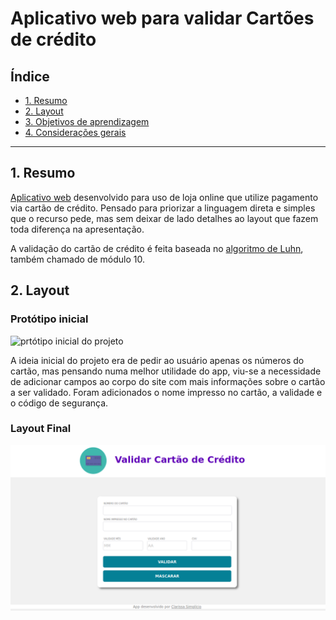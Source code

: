 # Aplicativo web para validar Cartões de crédito

## Índice

* [1. Resumo ](#1-Resumo)
* [2. Layout](#2-Layout)
* [3. Objetivos de aprendizagem](#3-objetivos-de-aprendizagem)
* [4. Considerações gerais](#4-consideracoes-gerais)


***

## 1. Resumo

[Aplicativo web](https://clasimplicio.github.io/SAP008-card-validation/) desenvolvido para uso de loja online que utilize pagamento via cartão de crédito. Pensado para priorizar a linguagem direta e simples que o recurso pede, mas sem deixar de lado detalhes ao layout que fazem toda diferença na apresentação.

A validação do cartão de crédito é feita baseada no [algoritmo de Luhn](https://en.wikipedia.org/wiki/Luhn_algorithm), também
chamado de módulo 10.



## 2. Layout

### Protótipo inicial 

![prtótipo inicial do projeto](protótipo-cardvalidation.jpg)


A ideia inicial do projeto era de pedir ao usuário apenas os números do cartão,  mas pensando numa melhor utilidade do app, viu-se a necessidade de adicionar campos ao corpo do site com mais informações sobre o cartão a ser validado. Foram adicionados o nome impresso no cartão, a validade e o código de segurança.


### Layout Final 
![imagem final do app](app-cardvalidation.png)




